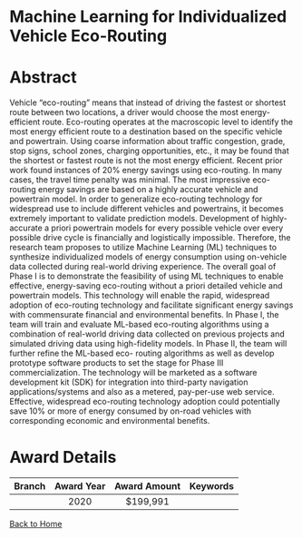 
Machine Learning for Individualized Vehicle Eco-Routing
=======================================================

# Abstract


Vehicle “eco-routing” means that instead of driving the fastest or shortest route between two locations, a driver would choose the most energy-efficient route. Eco-routing operates at the macroscopic level to identify the most energy efficient route to a destination based on the specific vehicle and powertrain. Using coarse information about traffic congestion, grade, stop signs, school zones, charging opportunities, etc., it may be found that the shortest or fastest route is not the most energy efficient. Recent prior work found instances of 20% energy savings using eco-routing. In many cases, the travel time penalty was minimal. The most impressive eco-routing energy savings are based on a highly accurate vehicle and powertrain model. In order to generalize eco-routing technology for widespread use to include different vehicles and powertrains, it becomes extremely important to validate prediction models. Development of highly-accurate a priori powertrain models for every possible vehicle over every possible drive cycle is financially and logistically impossible. Therefore, the research team proposes to utilize Machine Learning (ML) techniques to synthesize individualized models of energy consumption using on-vehicle data collected during real-world driving experience. The overall goal of Phase I is to demonstrate the feasibility of using ML techniques to enable effective, energy-saving eco-routing without a priori detailed vehicle and powertrain models. This technology will enable the rapid, widespread adoption of eco-routing technology and facilitate significant energy savings with commensurate financial and environmental benefits. In Phase I, the team will train and evaluate ML-based eco-routing algorithms using a combination of real-world driving data collected on previous projects and simulated driving data using high-fidelity models. In Phase II, the team will further refine the ML-based eco- routing algorithms as well as develop prototype software products to set the stage for Phase III commercialization. The technology will be marketed as a software development kit (SDK) for integration into third-party navigation applications/systems and also as a metered, pay-per-use web service. Effective, widespread eco-routing technology adoption could potentially save 10% or more of energy consumed by on-road vehicles with corresponding economic and environmental benefits.  

# Award Details

|Branch|Award Year|Award Amount|Keywords|
| :---: | :---: | :---: | :---: |
||2020|$199,991||
  
  


[Back to Home](https://github.com/chrischow/dod_sbir_awards/Reports/JT/#20)